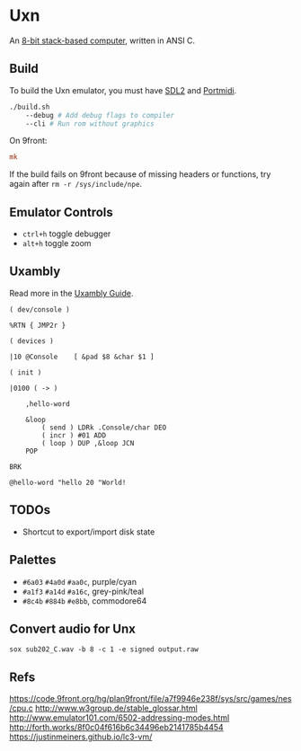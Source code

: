 # Uxn

An [8-bit stack-based computer](https://wiki.xxiivv.com/site/uxn.html), written in ANSI C. 

## Build

To build the Uxn emulator, you must have [SDL2](https://wiki.libsdl.org/) and [Portmidi](http://portmedia.sourceforge.net/portmidi/).

```sh
./build.sh 
	--debug # Add debug flags to compiler
	--cli # Run rom without graphics
```

On 9front:

```rc
mk
```

If the build fails on 9front because of missing headers or functions,
try again after `rm -r /sys/include/npe`.

## Emulator Controls

- `ctrl+h` toggle debugger
- `alt+h` toggle zoom

## Uxambly

Read more in the [Uxambly Guide](https://wiki.xxiivv.com/site/uxambly.html).

```
( dev/console )

%RTN { JMP2r }

( devices )

|10 @Console    [ &pad $8 &char $1 ]

( init )

|0100 ( -> )
	
	,hello-word 

	&loop
		( send ) LDRk .Console/char DEO
		( incr ) #01 ADD
		( loop ) DUP ,&loop JCN
	POP
	
BRK

@hello-word "hello 20 "World!
```

## TODOs

- Shortcut to export/import disk state

## Palettes

- `#6a03` `#4a0d` `#aa0c`, purple/cyan
- `#a1f3` `#a14d` `#a16c`, grey-pink/teal
- `#8c4b` `#884b` `#e8bb`, commodore64

## Convert audio for Unx

```sox sub202_C.wav -b 8 -c 1 -e signed output.raw```

## Refs

https://code.9front.org/hg/plan9front/file/a7f9946e238f/sys/src/games/nes/cpu.c
http://www.w3group.de/stable_glossar.html
http://www.emulator101.com/6502-addressing-modes.html
http://forth.works/8f0c04f616b6c34496eb2141785b4454
https://justinmeiners.github.io/lc3-vm/
